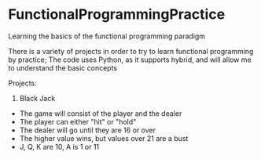 # FunctionalProgrammingPractice
Learning the basics of the functional programming paradigm

There is a variety of projects in order to try to learn functional programming
by practice; The code uses Python, as it supports hybrid, and will allow me
to understand the basic concepts

Projects:
1. Black Jack
- The game will consist of the player and the dealer
- The player can either "hit" or "hold"
- The dealer will go until they are 16 or over
- The higher value wins, but values over 21 are a bust
- J, Q, K are 10, A is 1 or 11